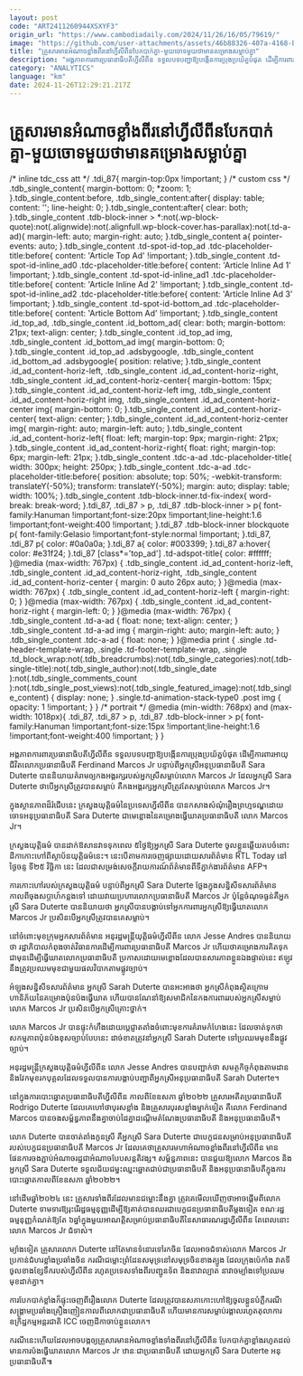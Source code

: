 ```yaml
---
layout: post
code: "ART2411260944XSXYF3"
origin_url: "https://www.cambodiadaily.com/2024/11/26/16/05/79619/"
image: "https://github.com/user-attachments/assets/46b88326-407a-4168-b35d-d9a52f758ab6"
title: "គ្រួសារ​មាន​អំណាច​ខ្លាំង​ពីរ​នៅ​ហ្វីលីពីន​បែកបាក់​គ្នា-មួយ​ចោទ​មួយ​ថា​មាន​គម្រោង​សម្លាប់​គ្នា"
description: "អង្គភាព​ការពារ​ប្រធានាធិបតី​ហ្វីលីពីន ទទួល​បទបញ្ជា​ឱ្យ​បង្កើន​ការ​ប្រុងប្រយ័ត្ន​បំផុត ដើម្បី​ការពារ​អាយុជីវិត​លោក​ប្រធានាធិបតី Ferdinand Marcos Jr បន្ទាប់ពី​អ្នកស្រី​អនុប្រធានាធិបតី Sara Duterte បាន​និយាយ​គំរាម​ឲ្យ​កង​អង្គរក្ស​របស់​អ្នកស្រី​សម្លាប់​លោក Marcos Jr ដែល​អ្នកស្រី Sara Duterte ថា​បើ​អ្នកស្រី​ត្រូវ​បាន​សម្លាប់ គឺ​កង​អង្គរក្ស​អ្នកស្រី​ត្រូវតែ​សម្លាប់​លោក Marcos Jr។"
category: "ANALYTICS"
language: "km"
date: 2024-11-26T12:29:21.217Z
---
```


# គ្រួសារ​មាន​អំណាច​ខ្លាំង​ពីរ​នៅ​ហ្វីលីពីន​បែកបាក់​គ្នា-មួយ​ចោទ​មួយ​ថា​មាន​គម្រោង​សម្លាប់​គ្នា

/\* inline tdc\_css att \*/ .tdi\_87{ margin-top:0px !important; } /\* custom css \*/ .tdb\_single\_content{ margin-bottom: 0; \*zoom: 1; }.tdb\_single\_content:before, .tdb\_single\_content:after{ display: table; content: ''; line-height: 0; }.tdb\_single\_content:after{ clear: both; }.tdb\_single\_content .tdb-block-inner > \*:not(.wp-block-quote):not(.alignwide):not(.alignfull.wp-block-cover.has-parallax):not(.td-a-ad){ margin-left: auto; margin-right: auto; }.tdb\_single\_content a{ pointer-events: auto; }.tdb\_single\_content .td-spot-id-top\_ad .tdc-placeholder-title:before{ content: 'Article Top Ad' !important; }.tdb\_single\_content .td-spot-id-inline\_ad0 .tdc-placeholder-title:before{ content: 'Article Inline Ad 1' !important; }.tdb\_single\_content .td-spot-id-inline\_ad1 .tdc-placeholder-title:before{ content: 'Article Inline Ad 2' !important; }.tdb\_single\_content .td-spot-id-inline\_ad2 .tdc-placeholder-title:before{ content: 'Article Inline Ad 3' !important; }.tdb\_single\_content .td-spot-id-bottom\_ad .tdc-placeholder-title:before{ content: 'Article Bottom Ad' !important; }.tdb\_single\_content .id\_top\_ad, .tdb\_single\_content .id\_bottom\_ad{ clear: both; margin-bottom: 21px; text-align: center; }.tdb\_single\_content .id\_top\_ad img, .tdb\_single\_content .id\_bottom\_ad img{ margin-bottom: 0; }.tdb\_single\_content .id\_top\_ad .adsbygoogle, .tdb\_single\_content .id\_bottom\_ad .adsbygoogle{ position: relative; }.tdb\_single\_content .id\_ad\_content-horiz-left, .tdb\_single\_content .id\_ad\_content-horiz-right, .tdb\_single\_content .id\_ad\_content-horiz-center{ margin-bottom: 15px; }.tdb\_single\_content .id\_ad\_content-horiz-left img, .tdb\_single\_content .id\_ad\_content-horiz-right img, .tdb\_single\_content .id\_ad\_content-horiz-center img{ margin-bottom: 0; }.tdb\_single\_content .id\_ad\_content-horiz-center{ text-align: center; }.tdb\_single\_content .id\_ad\_content-horiz-center img{ margin-right: auto; margin-left: auto; }.tdb\_single\_content .id\_ad\_content-horiz-left{ float: left; margin-top: 9px; margin-right: 21px; }.tdb\_single\_content .id\_ad\_content-horiz-right{ float: right; margin-top: 6px; margin-left: 21px; }.tdb\_single\_content .tdc-a-ad .tdc-placeholder-title{ width: 300px; height: 250px; }.tdb\_single\_content .tdc-a-ad .tdc-placeholder-title:before{ position: absolute; top: 50%; -webkit-transform: translateY(-50%); transform: translateY(-50%); margin: auto; display: table; width: 100%; }.tdb\_single\_content .tdb-block-inner.td-fix-index{ word-break: break-word; }.tdi\_87, .tdi\_87 > p, .tdi\_87 .tdb-block-inner > p{ font-family:Hanuman !important;font-size:20px !important;line-height:1.6 !important;font-weight:400 !important; }.tdi\_87 .tdb-block-inner blockquote p{ font-family:Gelasio !important;font-style:normal !important; }.tdi\_87, .tdi\_87 p{ color: #0a0a0a; }.tdi\_87 a{ color: #003399; }.tdi\_87 a:hover{ color: #e31f24; }.tdi\_87 \[class\*='top\_ad'\] .td-adspot-title{ color: #ffffff; }@media (max-width: 767px) { .tdb\_single\_content .id\_ad\_content-horiz-left, .tdb\_single\_content .id\_ad\_content-horiz-right, .tdb\_single\_content .id\_ad\_content-horiz-center { margin: 0 auto 26px auto; } }@media (max-width: 767px) { .tdb\_single\_content .id\_ad\_content-horiz-left { margin-right: 0; } }@media (max-width: 767px) { .tdb\_single\_content .id\_ad\_content-horiz-right { margin-left: 0; } }@media (max-width: 767px) { .tdb\_single\_content .td-a-ad { float: none; text-align: center; } .tdb\_single\_content .td-a-ad img { margin-right: auto; margin-left: auto; } .tdb\_single\_content .tdc-a-ad { float: none; } }@media print { .single .td-header-template-wrap, .single .td-footer-template-wrap, .single .td\_block\_wrap:not(.tdb\_breadcrumbs):not(.tdb\_single\_categories):not(.tdb-single-title):not(.tdb\_single\_author):not(.tdb\_single\_date ):not(.tdb\_single\_comments\_count ):not(.tdb\_single\_post\_views):not(.tdb\_single\_featured\_image):not(.tdb\_single\_content) { display: none; } .single.td-animation-stack-type0 .post img { opacity: 1 !important; } } /\* portrait \*/ @media (min-width: 768px) and (max-width: 1018px){ .tdi\_87, .tdi\_87 > p, .tdi\_87 .tdb-block-inner > p{ font-family:Hanuman !important;font-size:15px !important;line-height:1.6 !important;font-weight:400 !important; } }

អង្គភាព​ការពារ​ប្រធានាធិបតី​ហ្វីលីពីន ទទួល​បទបញ្ជា​ឱ្យ​បង្កើន​ការ​ប្រុងប្រយ័ត្ន​បំផុត ដើម្បី​ការពារ​អាយុជីវិត​លោក​ប្រធានាធិបតី Ferdinand Marcos Jr បន្ទាប់ពី​អ្នកស្រី​អនុប្រធានាធិបតី Sara Duterte បាន​និយាយ​គំរាម​ឲ្យ​កង​អង្គរក្ស​របស់​អ្នកស្រី​សម្លាប់​លោក Marcos Jr ដែល​អ្នកស្រី Sara Duterte ថា​បើ​អ្នកស្រី​ត្រូវ​បាន​សម្លាប់ គឺ​កង​អង្គរក្ស​អ្នកស្រី​ត្រូវតែ​សម្លាប់​លោក Marcos Jr។

ក្នុង​ស្ថានភាព​ដ៏​រំជើប​នេះ ក្រសួង​យុត្តិធម៌​នៃ​ប្រទេស​ហ្វីលីពីន បាន​កសាង​សំណុំរឿង​ព្រហ្មទណ្ឌ​ដោយ​ចោទ​អនុប្រធានាធិបតី Sara Duterte ជា​មេខ្លោង​នៃ​គម្រោង​ធ្វើ​ឃាត​ប្រធានាធិបតី លោក Marcos Jr។

ក្រសួង​យុត្តិធម៌ បាន​ដាក់​ឱសានវាទ​ទុក​ពេល ៥​ថ្ងៃ​ឱ្យ​អ្នកស្រី Sara Duterte ចូល​ខ្លួន​ឆ្លើយតប​ចំពោះ​ដីកា​កោះហៅ​ពី​ស្ថាប័ន​យុត្តិធម៌​នេះ។ នេះ​បើ​តាម​ការ​ចេញ​ផ្សាយ​ដោយ​សារព័ត៌មាន RTL Today នៅ​ថ្ងៃ​ចន្ទ ទី​២៥ វិច្ឆិកា នេះ ដែល​ជា​សម្រង់​សេចក្តី​រាយការណ៍​ព័ត៌មាន​ពី​ទីភ្នាក់ងារ​ព័ត៌មាន AFP។

ការ​កោះហៅ​របស់​ក្រសួង​យុត្តិធម៌ បន្ទាប់ពី​អ្នកស្រី Sara Duterte ថ្លែង​ក្នុង​សន្និសីទ​សារព័ត៌មាន​កាលពី​ចុង​សប្តាហ៍​កន្លង​ទៅ ដោយ​វាយប្រហារ​លោក​ប្រធានាធិបតី Marcos Jr ប៉ុន្តែ​ចំណុច​ធ្ងន់​គឺ​អ្នកស្រី Sara Duterte បាន​និយាយ​ថា អ្នកស្រី​បាន​បង្គាប់​ទៅ​អ្នក​ការពារ​អ្នកស្រី​ឱ្យ​ធ្វើ​ឃាត​លោក Marcos Jr ប្រសិនបើ​អ្នកស្រី​ត្រូវ​បាន​គេ​សម្លាប់។

នៅ​ចំពោះ​មុខ​ក្រុម​អ្នក​សារព័ត៌មាន អនុរដ្ឋមន្ត្រី​យុត្តិធម៌​ហ្វីលីពីន លោក Jesse Andres បាន​និយាយ​ថា រដ្ឋាភិបាល​កំពុង​ចាត់​វិធានការ​ដើម្បី​ការពារ​ប្រធានាធិបតី Marcos Jr ហើយ​ថា​គម្រោង​ការ​គិត​ទុក​ជា​មុន​ដើម្បី​ធ្វើ​ឃាត​លោក​ប្រធានាធិបតី ប្រកាស​ដោយ​មេខ្លោង​ដែល​បាន​សារភាព​ខ្លួនឯង​ផ្ទាល់​នេះ ឥឡូវ​នឹង​ត្រូវ​ប្រឈមមុខ​ជាមួយ​ផលវិបាក​តាម​ផ្លូវ​ច្បាប់។

អំឡុង​សន្និសីទ​សារព័ត៌មាន អ្នកស្រី Sarah Duterte បាន​អះអាង​ថា អ្នកស្រី​កំពុង​ស្ថិត​ក្រោម​ហានិភ័យ​នៃ​គម្រោង​ប៉ុនប៉ង​ធ្វើ​ឃាត ហើយ​បាន​ណែនាំ​ឱ្យ​សមាជិក​នៃ​កងការពារ​របស់​អ្នកស្រី​សម្លាប់​លោក Marcos Jr ប្រសិនបើ​អ្នកស្រី​គ្រោះថ្នាក់។

លោក Marcos Jr បាន​ផ្ទុះ​កំហឹង​ដោយ​ប្ដេជ្ញា​តតាំង​ចំពោះមុខ​ការ​គំរាមកំហែង​នេះ ដែល​ចាត់ទុក​ថា​សកម្មភាព​ប៉ុនប៉ង​ខុស​ច្បាប់​បែប​នេះ ដាច់ខាត​ត្រូវ​នាំ​អ្នកស្រី Sarah Duterte ទៅ​ប្រឈមមុខ​នឹង​ផ្លូវច្បាប់។

អនុរដ្ឋមន្ត្រី​ក្រសួង​យុត្តិធម៌​ហ្វីលីពីន លោក Jesse Andres បាន​បញ្ជាក់​ថា សមត្ថកិច្ច​កំពុង​តាមដាន និង​វែកមុខ​រក​បុគ្គល​ដែល​ទទួល​បាន​ការ​បង្គាប់​បញ្ជា​ពី​អ្នកស្រី​អនុប្រធានាធិបតី Sarah Duterte។

នៅ​ក្នុង​ការ​បោះឆ្នោត​ប្រធានាធិបតី​ហ្វីលីពីន កាលពី​ខែ​ឧសភា ឆ្នាំ​២០២២ គ្រួសារ​អតីត​ប្រធានាធិបតី Rodrigo Duterte ដែល​គេ​ហៅថា​បុរស​ខ្លាំង និង​គ្រួសារ​បុរស​ខ្លាំង​ម្នាក់​ទៀត គឺ​លោក Ferdinand Marcos បាន​ចង​សម្ព័ន្ធភាព​នឹង​គ្នា​ចាប់​ដៃ​គ្នា​ដណ្ដើម​តំណែង​ប្រធានាធិបតី និង​អនុប្រធានាធិបតី។

លោក Duterte បាន​ចាត់តាំង​កូនស្រី គឺ​អ្នកស្រី Sara Duterte ជា​បេក្ខជន​សម្រាប់​អនុប្រធានាធិបតី​របស់​បេក្ខជន​ប្រធានាធិបតី Marcos Jr ដែល​គេ​ថា​គ្រួសារ​មហាអំណាច​ខ្លាំង​ពីរ​នៅ​ហ្វីលីពីន មាន​ផែនការ​ចងភ្ជាប់​អំណាច​រដ្ឋ​ជា​អំណាច​បែប​សន្តតិវង្ស។ សម្ព័ន្ធភាព​នេះ បាន​ជួយ​ឱ្យ​លោក Marcos និង​អ្នកស្រី Sara Duterte ទទួល​ជ័យជម្នះ​ឈ្នះ​ឆ្នោត​ជាប់​ជា​ប្រធានាធិបតី និង​អនុប្រធានាធិបតី​ក្នុង​ការ​បោះឆ្នោត​កាលពី​ខែ​ឧសភា ឆ្នាំ​២០២២។

នៅ​ដើម​ឆ្នាំ​២០២៤ នេះ គ្រួសារ​ទាំង​ពីរ​ដែល​មាន​ជម្លោះ​នឹង​គ្នា ត្រូវ​គេ​មើល​ឃើញ​ថា​អាច​ផ្ដើម​ពី​លោក Duterte ទាមទារ​ឱ្យ​រុះរើ​រដ្ឋធម្មនុញ្ញ​ដើម្បី​ឱ្យ​គាត់​បាន​ឈរ​ជា​បេក្ខជន​ប្រធានាធិបតី​ម្ដង​ទៀត ខណៈ​រដ្ឋធម្មនុញ្ញ​កំណត់​ឱ្យ​តែ ៦​ឆ្នាំ​ក្នុង​មួយ​អាណត្តិ​សម្រាប់​ប្រធានាធិបតី​នៃ​សាធារណរដ្ឋ​ហ្វីលីពីន តែ​ពេល​នោះ លោក Marcos Jr ជំទាស់។

ម្យ៉ាង​ទៀត គ្រួសារ​លោក Duterte នៅតែ​មាន​ទំនោរ​ទៅ​រក​ចិន ដែល​អាច​ជំទាស់​លោក Marcos Jr ប្រកាន់​ជំហរ​ខ្លាំង​ប្រឆាំង​ចិន ករណី​ជម្លោះ​ព្រំដែន​សមុទ្រ​នៅ​សមុទ្រ​ចិន​ខាងត្បូង ដែល​ក្រុង​ប៉េកាំង វាតទី​ចូល​ខាង​ខ្សែទឹក​របស់​ហ្វីលីពីន រហូត​ប្រទេស​ទាំង​ពីរ​បញ្ជូន​ទ័ព និង​នាវា​ល្បាត នាវាចម្បាំង​ទៅ​ប្រឈមមុខ​ដាក់​គ្នា។

ការ​បែកបាក់​ខ្លាំង​ក៏​ផ្ទុះ​ចេញពី​រឿង​លោក Duterte ដែល​ត្រូវ​បាន​សភា​កោះហៅ​ឱ្យ​ចូល​ខ្លួន​បំភ្លឺ​ករណី​សង្គ្រាម​ប្រឆាំង​គ្រឿងញៀន​កាលពី​លោក​ជា​ប្រធានាធិបតី ហើយ​មាន​ការ​សម្លាប់​រង្គាល​រហូត​តុលាការ​ឧក្រិដ្ឋកម្ម​អន្តរជាតិ ICC ចេញ​ដីកា​ចាប់​ខ្លួន​លោក។

ករណី​នេះ​ហើយ​ដែល​អាច​បង្ក​ឲ្យ​គ្រួសារ​មាន​អំណាច​ខ្លាំង​ទាំង​ពីរ​នៅ​ហ្វីលីពីន បែកបាក់​គ្នា​ខ្លាំង​រហូត​ដល់​មាន​ការ​ប៉ង​ធ្វើ​ឃាត​លោក Marcos Jr ឋានៈ​ជា​ប្រធានាធិបតី ដោយ​អ្នកស្រី Sara Duterte អនុប្រធានាធិបតី៕